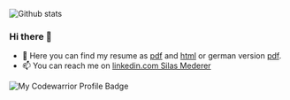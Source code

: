 ![Github stats](https://github-readme-stats.vercel.app/api?username=sls-mdr)
### Hi there 👋
- 💬 Here you can find my resume as [pdf](https://github.com/sls-mdr/cv/blob/master/2020-CV-EN-Mederer_Silas-basic.pdf) and [html](https://sls-mdr.github.io/cv/cv-Silas-Mederer.html) or german version [pdf](https://github.com/sls-mdr/cv/blob/master/2020-CV-DE-Mederer_Silas-basic.pdf).
- 📫 You can reach me on [linkedin.com Silas Mederer](https://www.linkedin.com/in/silas-mederer)

![My Codewarrior Profile Badge](https://www.codewars.com/users/sls-mdr/badges/large)
